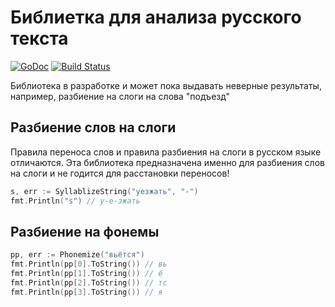 # Библиетка для анализа русского текста

[![GoDoc](https://godoc.org/github.com/pahanini/go-ru-lex.svg/stm?status.svg)](https://godoc.org/github.com/pahanini/go-ru-lex)
[![Build Status](https://travis-ci.org/pahanini/go-ru-lex.svg)](https://travis-ci.org/pahanini/go-ru-lex)

Библиотека в разработке и может пока выдавать неверные результаты, например, разбиение на слоги на слова "подъезд"

## Разбиение слов на слоги

Правила переноса слов и правила разбиения на слоги в русском языке отличаются.
Эта библиотека предназначена именно для разбиения слов на слоги и не годится для расстановки переносов!

```go
s, err := SyllablizeString("уезжать", "-")
fmt.Println("s") // у-е-зжать
```

## Разбиение на фонемы

```go
pp, err := Phonemize("вьётся")
fmt.Println(pp[0].ToString()) // вь
fmt.Println(pp[1].ToString()) // ё
fmt.Println(pp[2].ToString()) // тс
fmt.Println(pp[3].ToString()) // я
```

